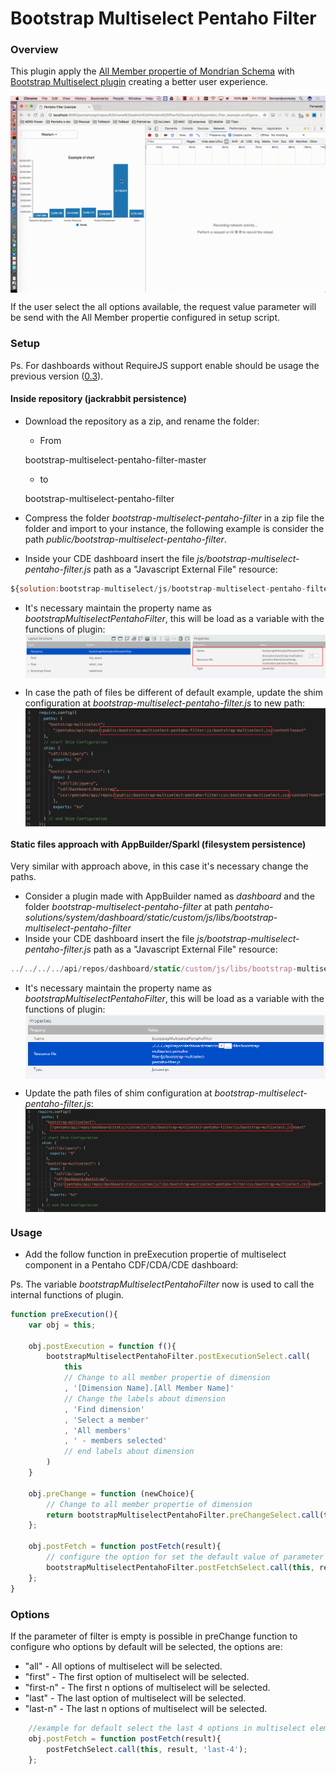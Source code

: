 # Bootstrap Multiselect Pentaho Filter

### Overview

This plugin apply the [All Member propertie of Mondrian Schema](http://mondrian.pentaho.com/documentation/schema.php#The_all_member) with [Bootstrap Multiselect plugin](http://davidstutz.github.io/bootstrap-multiselect/) creating a better user experience.

<img src="./resources/example_bootstrap-multiselect-pentaho-filter.gif" alt="Example of bootstrap-multiselect-pentaho-filter" title="Plugin Pentaho Filter" align="center" />

If the user select the all options available, the request value parameter will be send with the All Member propertie configured in setup script.

### Setup

Ps. For dashboards without RequireJS support enable should be usage the previous version ([0.3](https://github.com/fernandommota/bootstrap-multiselect-pentaho-filter/tree/0.3)).

#### Inside repository (jackrabbit persistence)

- Download the repository as a zip, and rename the folder:

  - From

  bootstrap-multiselect-pentaho-filter-master

  - to

  bootstrap-multiselect-pentaho-filter

- Compress the folder _bootstrap-multiselect-pentaho-filter_ in a zip file the folder and import to your instance, the following example is consider the path _public/bootstrap-multiselect-pentaho-filter_.
- Inside your CDE dashboard insert the file _js/bootstrap-multiselect-pentaho-filter.js_ path as a "Javascript External File" resource:

```JavaScript
${solution:bootstrap-multiselect/js/bootstrap-multiselect-pentaho-filter.js}
```

- It's necessary maintain the property name as _bootstrapMultiselectPentahoFilter_, this will be load as a variable with the functions of plugin:
  <img src="./resources/repository_map_example.png" alt="Example of insert bootstrap-multiselect-pentaho-filter.js" title="Example of insert bootstrap-multiselect-pentaho-filter.js" align="center" />

- In case the path of files be different of default example, update the shim configuration at _bootstrap-multiselect-pentaho-filter.js_ to new path:
  <img src="./resources/repository_shim_example.png" alt="Example of shim configuration" title="Example of shim configuration" align="center" />

#### Static files approach with AppBuilder/Sparkl (filesystem persistence)

Very similar with approach above, in this case it's necessary change the paths.

- Consider a plugin made with AppBuilder named as _dashboard_ and the folder _bootstrap-multiselect-pentaho-filter_ at path _pentaho-solutions/system/dashboard/static/custom/js/libs/bootstrap-multiselect-pentaho-filter_
- Inside your CDE dashboard insert the file _js/bootstrap-multiselect-pentaho-filter.js_ path as a "Javascript External File" resource:

```JavaScript
../../../../api/repos/dashboard/static/custom/js/libs/bootstrap-multiselect-pentaho-filter/js/bootstrap-multiselect-pentaho-filter.js
```

- It's necessary maintain the property name as _bootstrapMultiselectPentahoFilter_, this will be load as a variable with the functions of plugin:
  <img src="./resources/repository_map_sparkl_example.png" alt="Example of insert bootstrap-multiselect-pentaho-filter.js" title="Example of insert bootstrap-multiselect-pentaho-filter.js" align="center" />

- Update the path files of shim configuration at _bootstrap-multiselect-pentaho-filter.js_:
  <img src="./resources/repository_shim_sparkl_example.png" alt="Example of shim configuration" title="Example of shim configuration" align="center" />

### Usage

- Add the follow function in preExecution propertie of multiselect component in a Pentaho CDF/CDA/CDE dashboard:

Ps. The variable _bootstrapMultiselectPentahoFilter_ now is used to call the internal functions of plugin.

```JavaScript
function preExecution(){
    var obj = this;

    obj.postExecution = function f(){
        bootstrapMultiselectPentahoFilter.postExecutionSelect.call(
            this
            // Change to all member propertie of dimension
            , '[Dimension Name].[All Member Name]'
            // Change the labels about dimension
            , 'Find dimension'
            , 'Select a member'
            , 'All members'
            , ' - members selected'
            // end labels about dimension
	    )
    }

    obj.preChange = function (newChoice){
        // Change to all member propertie of dimension
        return bootstrapMultiselectPentahoFilter.preChangeSelect.call(this,  '[Dimension Name].[All Member Name]', newChoice);
    };

    obj.postFetch = function postFetch(result){
    	// configure the option for set the default value of parameter
        bootstrapMultiselectPentahoFilter.postFetchSelect.call(this, result, 'all');
    };
}
```

### Options

If the parameter of filter is empty is possible in preChange function to configure who options by default will be selected, the options are:

- "all" - All options of multiselect will be selected.
- "first" - The first option of multiselect will be selected.
- "first-n" - The first n options of multiselect will be selected.
- "last" - The last option of multiselect will be selected.
- "last-n" - The last n options of multiselect will be selected.

```JavaScript
    //example for default select the last 4 options in multiselect element.
    obj.postFetch = function postFetch(result){
        postFetchSelect.call(this, result, 'last-4');
    };
```
